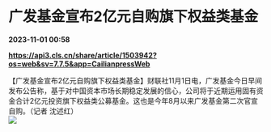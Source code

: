 # 广发基金宣布2亿元自购旗下权益类基金

**2023-11-01 00:58**

**https://api3.cls.cn/share/article/1503942?os=web&sv=7.7.5&app=CailianpressWeb**

【广发基金宣布2亿元自购旗下权益类基金】财联社11月1日电，广发基金今日早间发布公告称，基于对中国资本市场长期稳定发展的信心，公司将于近期运用固有资金合计2亿元投资旗下权益类公募基金。这也是今年8月以来广发基金第二次官宣自购。（记者 沈述红）  
![](https://img.cls.cn/images/20231101/q4dZLGhlZ6.jpg)